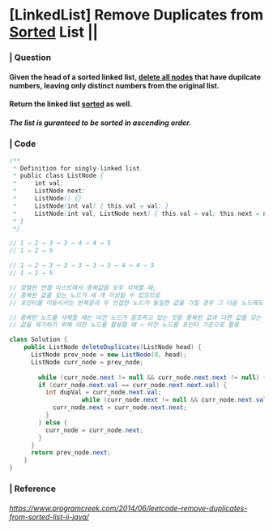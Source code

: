 # [LinkedList] Remove Duplicates from <u>Sorted</u> List ||

### | Question 

#### Given the head of a sorted linked list, <u>delete all nodes</u> that have dupilcate numbers, leaving only distinct numbers from the original list. 

#### Return the linked list <u>sorted</u> as well. 

##### The list is guranteed to be sorted in ascending order.

### | Code 

```java
/**
 * Definition for singly-linked list.
 * public class ListNode {
 *     int val;
 *     ListNode next;
 *     ListNode() {}
 *     ListNode(int val) { this.val = val; }
 *     ListNode(int val, ListNode next) { this.val = val; this.next = next; }
 * }
 */

// 1 → 2 → 3 → 3 → 4 → 4 → 5 
// 1 → 2 → 5 

// 1 → 2 → 3 → 3 → 3 → 3 → 3 → 4 → 4 → 5
// 1 → 2 → 5 

// 정렬된 연결 리스트에서 중복값을 모두 삭제할 때, 
// 중복된 값을 갖는 노드가 세 개 이상일 수 있으므로 
// 포인터를 이동시키는 반복문과 두 인접한 노드가 동일한 값을 가질 경우 그 다음 노드에도 동일한 값이 있는지 체크할 반복문 필요

// 중복된 노드를 삭제할 때는 이전 노드가 참조하고 있는 것을 중복된 값과 다른 값을 갖는 다음 노드에 함으로써 제거
// 값을 제거하기 위해 이전 노드를 활용할 때 → 이전 노드를 포인터 기준으로 활용

class Solution {
    public ListNode deleteDuplicates(ListNode head) {
      ListNode prev_node = new ListNode(0, head);
      ListNode curr_node = prev_node;
      
     	while (curr_node.next != null && curr_node.next.next != null) {
        if (curr_node.next.val == curr_node.next.next.val) {
          int dupVal = curr_node.next.val; 
					while (curr_node.next != null && curr_node.next.val == dupVal) {
            curr_node.next = curr_node.next.next;
          }
        } else {
          curr_node = curr_node.next; 
        }
      }
      return prev_node.next; 
    }
}
```

### | Reference

###### https://www.programcreek.com/2014/06/leetcode-remove-duplicates-from-sorted-list-ii-java/

